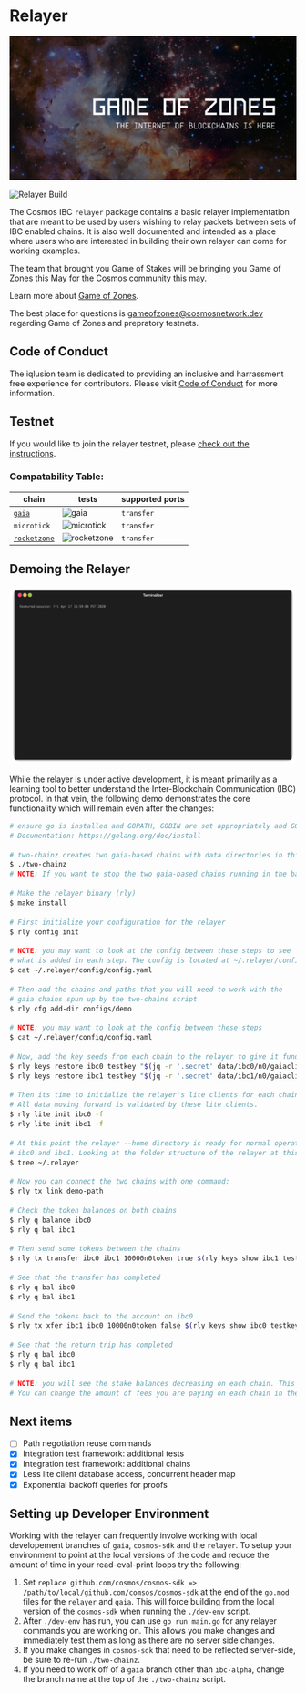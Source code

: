 # Relayer

![GOZ](./docs/images/github-repo-banner.png)

![Relayer Build](https://github.com/iqlusioninc/relayer/workflows/Build%20then%20run%20CI%20Chains/badge.svg)

The Cosmos IBC `relayer` package contains a basic relayer implementation that are
meant to be used by users wishing to relay packets between sets of IBC enabled chains.
It is also well documented and intended as a place where users who are
interested in building their own relayer can come for working examples.

The team that brought you Game of Stakes will be bringing you Game of Zones this May for the Cosmos community this may.

Learn more about [Game of Zones](https://goz.cosmosnetwork.dev/).

The best place for questions is [gameofzones@cosmosnetwork.dev](mailto:gameofzones@cosmosnetwork.dev) regarding Game of Zones and prepratory testnets.

## Code of Conduct

The iqlusion team is dedicated to providing an inclusive and harrassment free experience for contributors. Please visit [Code of Conduct](CODE_OF_CONDUCT.md) for more information.

## Testnet

If you would like to join the relayer testnet, please [check out the instructions](./testnets/README.md).

### Compatability Table:

| chain | tests | supported ports |
|-------|--------|----------------|
| [`gaia`](https://github.com/cosmos/gaia) | ![gaia](https://github.com/iqlusioninc/relayer/workflows/TESTING%20-%20gaia%20to%20gaia%20integration/badge.svg) | `transfer` |
| `microtick` | ![microtick](https://github.com/iqlusioninc/relayer/workflows/TESTING%20-%20mtd%20to%20ibc%20integration/badge.svg) | `transfer` |
| [`rocketzone`](https://github.com/rocket-protocol/rocketzone) | ![rocketzone](https://github.com/iqlusioninc/relayer/workflows/TESTING%20-%20rocketzone%20to%20ibc%20integration/badge.svg) | `transfer` |

## Demoing the Relayer

![Demo](./docs/images/demo.gif)

While the relayer is under active development, it is meant primarily as a learning tool to better understand the Inter-Blockchain Communication (IBC) protocol. In that vein, the following demo demonstrates the core functionality which will remain even after the changes:

```bash
# ensure go is installed and GOPATH, GOBIN are set appropriately and GOBIN is in your PATH
# Documentation: https://golang.org/doc/install

# two-chainz creates two gaia-based chains with data directories in this
$ ./two-chainz
# NOTE: If you want to stop the two gaia-based chains running in the background use `killall gaiad`

# Make the relayer binary (rly)
$ make install

# First initialize your configuration for the relayer
$ rly config init

# NOTE: you may want to look at the config between these steps to see
# what is added in each step. The config is located at ~/.relayer/config/config.yaml
$ cat ~/.relayer/config/config.yaml

# Then add the chains and paths that you will need to work with the
# gaia chains spun up by the two-chains script
$ rly cfg add-dir configs/demo

# NOTE: you may want to look at the config between these steps
$ cat ~/.relayer/config/config.yaml

# Now, add the key seeds from each chain to the relayer to give it funds to work with
$ rly keys restore ibc0 testkey "$(jq -r '.secret' data/ibc0/n0/gaiacli/key_seed.json)"
$ rly keys restore ibc1 testkey "$(jq -r '.secret' data/ibc1/n0/gaiacli/key_seed.json)"

# Then its time to initialize the relayer's lite clients for each chain
# All data moving forward is validated by these lite clients.
$ rly lite init ibc0 -f
$ rly lite init ibc1 -f

# At this point the relayer --home directory is ready for normal operations between
# ibc0 and ibc1. Looking at the folder structure of the relayer at this point is helpful
$ tree ~/.relayer

# Now you can connect the two chains with one command:
$ rly tx link demo-path

# Check the token balances on both chains
$ rly q balance ibc0
$ rly q bal ibc1

# Then send some tokens between the chains
$ rly tx transfer ibc0 ibc1 10000n0token true $(rly keys show ibc1 testkey)

# See that the transfer has completed
$ rly q bal ibc0
$ rly q bal ibc1

# Send the tokens back to the account on ibc0
$ rly tx xfer ibc1 ibc0 10000n0token false $(rly keys show ibc0 testkey)

# See that the return trip has completed
$ rly q bal ibc0
$ rly q bal ibc1

# NOTE: you will see the stake balances decreasing on each chain. This is to pay for fees
# You can change the amount of fees you are paying on each chain in the configuration.
```

## Next items

- [ ] Path negotiation reuse commands
- [x] Integration test framework: additional tests
- [x] Integration test framework: additional chains
- [x] Less lite client database access, concurrent header map
- [x] Exponential backoff queries for proofs

## Setting up Developer Environment

Working with the relayer can frequently involve working with local developement branches of `gaia`, `cosmos-sdk` and the `relayer`. To setup your environment to point at the local versions of the code and reduce the amount of time in your read-eval-print loops try the following:

1. Set `replace github.com/cosmos/cosmos-sdk => /path/to/local/github.com/comsos/cosmos-sdk` at the end of the `go.mod` files for the `relayer` and `gaia`. This will force building from the local version of the `cosmos-sdk` when running the `./dev-env` script.
2. After `./dev-env` has run, you can use `go run main.go` for any relayer commands you are working on. This allows you make changes and immediately test them as long as there are no server side changes.
3. If you make changes in `cosmos-sdk` that need to be reflected server-side, be sure to re-run `./two-chainz`.
4. If you need to work off of a `gaia` branch other than `ibc-alpha`, change the branch name at the top of the `./two-chainz` script.
